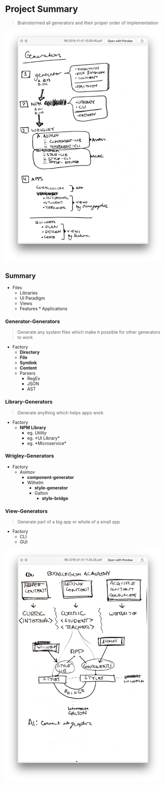 # Project Summary

> Brainstormed all generators and their proper order of implementation

![](./images/project-summary/Screen%20Shot%202018-01-01%20at%2011.17.42%20AM.png)

## Summary

* Files
  * Libraries
  * UI Paradigm
  * Views
  * Features \* Applications

### Generator-Generators

> Generate any system files which make it possible for other generators to work

* Factory
  * **Directory**
  * **File**
  * **Symlink**
  * **Content**
  * Parsers
    * RegEx
    * JSON
    * AST

### Library-Generators

> Generate anything which helps apps work.

* Factory
  * **NPM Library**
    * eg. _Utility_
    * eg. \*UI Library\*
    * eg. \*Microservice\*

### Wrigley-Generators

* Factory
  * Asimov
    * **component-generator**
    * Wilhelm
      * **style-generator**
      * Galton
        * **style-bridge**

### View-Generators

> Generate part of a big app or whole of a small app

* Factory
  * CLI
  * GUI

![](./images/project-summary/Screen%20Shot%202018-01-01%20at%2011.36.23%20AM.png)
